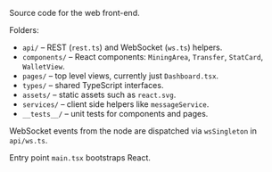 Source code for the web front-end.

Folders:
- `api/` – REST (`rest.ts`) and WebSocket (`ws.ts`) helpers.
- `components/` – React components: `MiningArea`, `Transfer`, `StatCard`, `WalletView`.
- `pages/` – top level views, currently just `Dashboard.tsx`.
- `types/` – shared TypeScript interfaces.
- `assets/` – static assets such as `react.svg`.
- `services/` – client side helpers like `messageService`.
- `__tests__/` – unit tests for components and pages.

WebSocket events from the node are dispatched via `wsSingleton` in `api/ws.ts`.

Entry point `main.tsx` bootstraps React.
